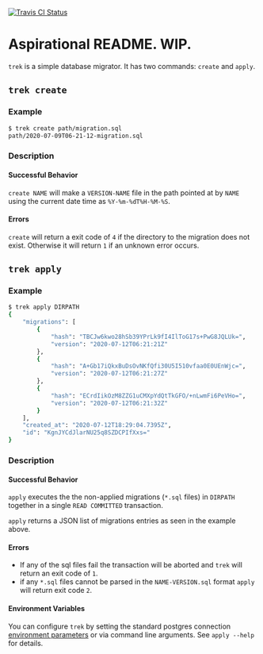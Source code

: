 [![Travis CI Status](https://travis-ci.org/jfischoff/trek.svg?branch=master)](http://travis-ci.org/jfischoff/trek)
# Aspirational README. WIP.

`trek` is a simple database migrator. It has two commands: `create` and `apply`.

## `trek create`

### Example
```bash
$ trek create path/migration.sql
path/2020-07-09T06-21-12-migration.sql
```
### Description

#### Successful Behavior

`create NAME` will make a `VERSION-NAME` file in the path pointed at by `NAME` using the current date time as `%Y-%m-%dT%H-%M-%S`.

#### Errors

`create` will return a exit code of `4` if the directory to the migration does not exist. Otherwise it will return `1` if an unknown error occurs.

## `trek apply`

### Example
```bash
$ trek apply DIRPATH
{
    "migrations": [
        {
            "hash": "TBCJw6kwo28hSb39YPrLk9fI4IlToG17s+PwG8JQLUk=",
            "version": "2020-07-12T06:21:21Z"
        },
        {
            "hash": "A+Gb17iQkxBuDsOvNKfQfi30U5I510vfaa0E0UEnWjc=",
            "version": "2020-07-12T06:21:27Z"
        },
        {
            "hash": "ECrdIikOzM8ZZG1uCMXpYdQtTkGFO/+nLwmFi6PeVHo=",
            "version": "2020-07-12T06:21:32Z"
        }
    ],
    "created_at": "2020-07-12T18:29:04.7395Z",
    "id": "KgnJYCdJlarNU25q8SZDCPIfXxs="
}
```

### Description

#### Successful Behavior

`apply` executes the the non-applied migrations (`*.sql` files) in `DIRPATH` together in a single `READ COMMITTED` transaction.

`apply` returns a JSON list of migrations entries as seen in the example above.

#### Errors

- If any of the sql files fail the transaction will be aborted and `trek` will return an exit code of `1`.
- if any `*.sql` files cannot be parsed in the `NAME-VERSION.sql` format `apply` will return exit code `2`.

#### Environment Variables

You can configure `trek` by setting the standard postgres connection [environment parameters](https://www.postgresql.org/docs/current/libpq-envars.html) or via command line arguments. See `apply --help` for details.
